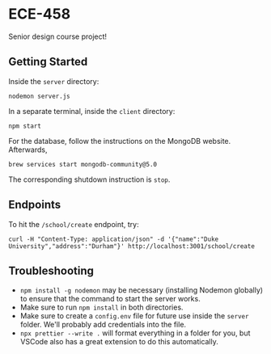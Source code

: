 # ECE-458

Senior design course project!

## Getting Started

Inside the `server` directory:

```
nodemon server.js
```

In a separate terminal, inside the `client` directory:

```
npm start
```

For the database, follow the instructions on the MongoDB website.  Afterwards,
```
brew services start mongodb-community@5.0
```
The corresponding shutdown instruction is `stop`.

## Endpoints
To hit the `/school/create` endpoint, try:
```
curl -H "Content-Type: application/json" -d '{"name":"Duke University","address":"Durham"}' http://localhost:3001/school/create
```

## Troubleshooting

- `npm install -g nodemon` may be necessary (installing Nodemon globally) to ensure that the command to start the server
  works.
- Make sure to run `npm install` in both directories.
- Make sure to create a `config.env` file for future use inside the `server` folder. We'll probably add credentials into
  the file.
- `npx prettier --write .` will format everything in a folder for you, but VSCode also has a great extension to do this
  automatically.
